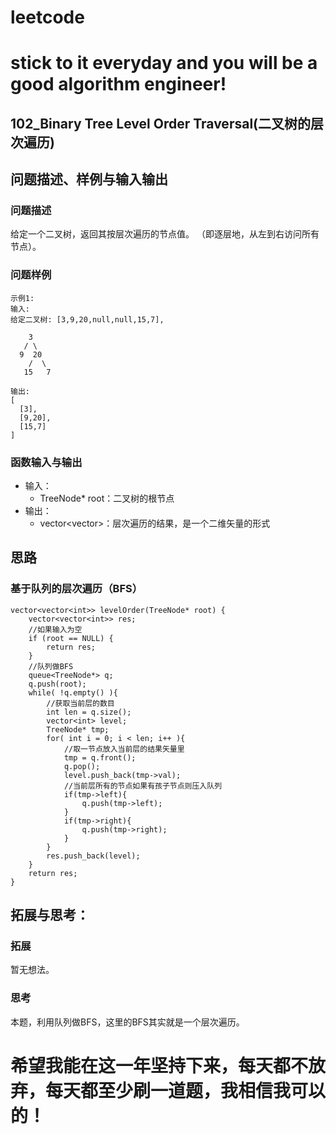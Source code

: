 # leetcode
# stick to it everyday and you will be a good algorithm engineer!
## 102_Binary Tree Level Order Traversal(二叉树的层次遍历)
## 问题描述、样例与输入输出

### 问题描述

给定一个二叉树，返回其按层次遍历的节点值。 （即逐层地，从左到右访问所有节点）。


### 问题样例

	示例1:
	输入: 
	给定二叉树: [3,9,20,null,null,15,7],
	
		3
	   / \
	  9  20
	    /  \
	   15   7
	  
	输出: 
	[
	  [3],
	  [9,20],
	  [15,7]
	]
	
### 函数输入与输出

* 输入：
	* TreeNode* root：二叉树的根节点
* 输出：
	* vector<vector<int>>：层次遍历的结果，是一个二维矢量的形式

## 思路	
### 基于队列的层次遍历（BFS）

	vector<vector<int>> levelOrder(TreeNode* root) {
        vector<vector<int>> res;
        //如果输入为空
        if (root == NULL) {
            return res;
        }
        //队列做BFS
        queue<TreeNode*> q;
        q.push(root);
        while( !q.empty() ){
            //获取当前层的数目
            int len = q.size();
            vector<int> level;
            TreeNode* tmp;
            for( int i = 0; i < len; i++ ){
                //取一节点放入当前层的结果矢量里
                tmp = q.front();
                q.pop();
                level.push_back(tmp->val);
                //当前层所有的节点如果有孩子节点则压入队列
                if(tmp->left){
                    q.push(tmp->left);
                }
                if(tmp->right){
                    q.push(tmp->right);
                }
            }
            res.push_back(level);
        }
        return res;
    }
		

 
## 拓展与思考：
### 拓展
暂无想法。
### 思考
本题，利用队列做BFS，这里的BFS其实就是一个层次遍历。	  
# 希望我能在这一年坚持下来，每天都不放弃，每天都至少刷一道题，我相信我可以的！
